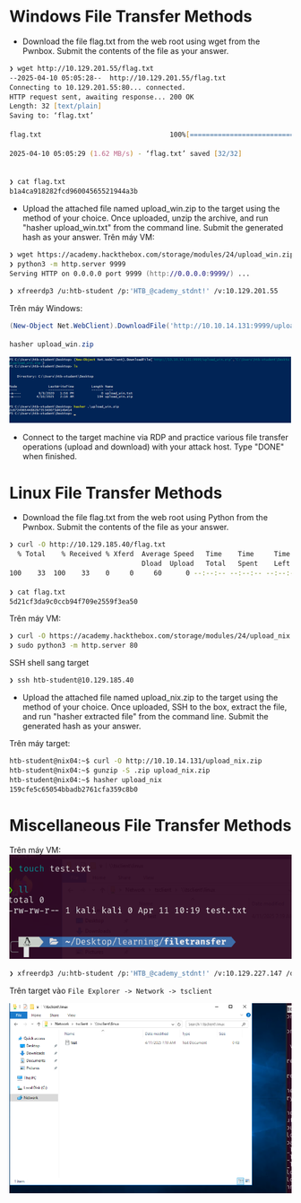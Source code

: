 # Windows File Transfer Methods

- Download the file flag.txt from the web root using wget from the Pwnbox. Submit the contents of the file as your answer.
```zsh
❯ wget http://10.129.201.55/flag.txt
--2025-04-10 05:05:28--  http://10.129.201.55/flag.txt
Connecting to 10.129.201.55:80... connected.
HTTP request sent, awaiting response... 200 OK
Length: 32 [text/plain]
Saving to: ‘flag.txt’

flag.txt                                100%[============================================================================>]      32  --.-KB/s    in 0s      

2025-04-10 05:05:29 (1.62 MB/s) - ‘flag.txt’ saved [32/32]

                                                                                                                                                             
❯ cat flag.txt
b1a4ca918282fcd96004565521944a3b           
```
- Upload the attached file named upload_win.zip to the target using the method of your choice. Once uploaded, unzip the archive, and run "hasher upload_win.txt" from the command line. Submit the generated hash as your answer.
Trên máy VM:
```zsh
❯ wget https://academy.hackthebox.com/storage/modules/24/upload_win.zip
❯ python3 -m http.server 9999
Serving HTTP on 0.0.0.0 port 9999 (http://0.0.0.0:9999/) ...
```

```zsh
❯ xfreerdp3 /u:htb-student /p:'HTB_@cademy_stdnt!' /v:10.129.201.55
```

Trên máy Windows:
```powershell
(New-Object Net.WebClient).DownloadFile('http://10.10.14.131:9999/upload_win.zip','C:\Users\htb-student\Desktop\upload_win.zip')

hasher upload_win.zip
```
![](<./images/1.png>)
- Connect to the target machine via RDP and practice various file transfer operations (upload and download) with your attack host. Type "DONE" when finished.


# **Linux File Transfer Methods**

- Download the file flag.txt from the web root using Python from the Pwnbox. Submit the contents of the file as your answer.

```zsh
❯ curl -O http://10.129.185.40/flag.txt
  % Total    % Received % Xferd  Average Speed   Time    Time     Time  Current
                                 Dload  Upload   Total   Spent    Left  Speed
100    33  100    33    0     0     60      0 --:--:-- --:--:-- --:--:--    60
                                                                                                                                                             
❯ cat flag.txt
5d21cf3da9c0ccb94f709e2559f3ea50
```


Trên máy VM:
```zsh
❯ curl -O https://academy.hackthebox.com/storage/modules/24/upload_nix.zip
❯ sudo python3 -m http.server 80
```

SSH shell sang target
```zsh
❯ ssh htb-student@10.129.185.40
```
- Upload the attached file named upload_nix.zip to the target using the method of your choice. Once uploaded, SSH to the box, extract the file, and run "hasher extracted file" from the command line. Submit the generated hash as your answer.


Trên máy target:
```bash
htb-student@nix04:~$ curl -O http://10.10.14.131/upload_nix.zip
htb-student@nix04:~$ gunzip -S .zip upload_nix.zip
htb-student@nix04:~$ hasher upload_nix 
159cfe5c65054bbadb2761cfa359c8b0
```

# Miscellaneous File Transfer Methods

Trên máy VM:
![](images/3.png)
```zsh
❯ xfreerdp3 /u:htb-student /p:'HTB_@cademy_stdnt!' /v:10.129.227.147 /drive:linux,/home/kali/Desktop/learning/filetransfer
```

Trên target vào `File Explorer -> Network -> tsclient`

![](images/2.png)


